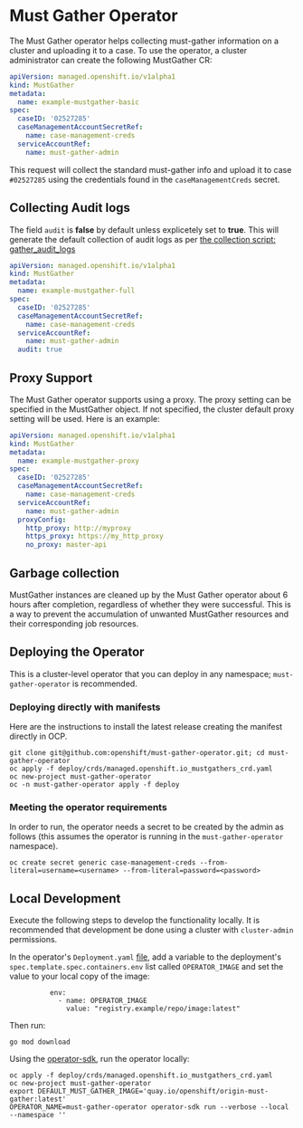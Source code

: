 # Must Gather Operator

The Must Gather operator helps collecting must-gather information on a cluster and uploading it to a case.
To use the operator, a cluster administrator can create the following MustGather CR:

```yaml
apiVersion: managed.openshift.io/v1alpha1
kind: MustGather
metadata:
  name: example-mustgather-basic
spec:
  caseID: '02527285'
  caseManagementAccountSecretRef:
    name: case-management-creds
  serviceAccountRef:
    name: must-gather-admin
```

This request will collect the standard must-gather info and upload it to case `#02527285` using the credentials found in the `caseManagementCreds` secret.

## Collecting Audit logs
The field `audit` is **false** by default unless explicetely set to **true**.
This will generate the default collection of audit logs as per [the collection script: gather_audit_logs](https://github.com/openshift/must-gather/blob/master/collection-scripts/gather_audit_logs)
```yaml
apiVersion: managed.openshift.io/v1alpha1
kind: MustGather
metadata:
  name: example-mustgather-full
spec:
  caseID: '02527285'
  caseManagementAccountSecretRef:
    name: case-management-creds
  serviceAccountRef:
    name: must-gather-admin
  audit: true
```

## Proxy Support

The Must Gather operator supports using a proxy. The proxy setting can be specified in the MustGather object. If not specified, the cluster default proxy setting will be used. Here is an example:

```yaml
apiVersion: managed.openshift.io/v1alpha1
kind: MustGather
metadata:
  name: example-mustgather-proxy
spec:
  caseID: '02527285'
  caseManagementAccountSecretRef:
    name: case-management-creds
  serviceAccountRef:
    name: must-gather-admin
  proxyConfig:
    http_proxy: http://myproxy
    https_proxy: https://my_http_proxy
    no_proxy: master-api
```

## Garbage collection

MustGather instances are cleaned up by the Must Gather operator about 6 hours after completion, regardless of whether they were successful.
This is a way to prevent the accumulation of unwanted MustGather resources and their corresponding job resources.

## Deploying the Operator

This is a cluster-level operator that you can deploy in any namespace; `must-gather-operator` is recommended.

### Deploying directly with manifests

Here are the instructions to install the latest release creating the manifest directly in OCP.

```shell
git clone git@github.com:openshift/must-gather-operator.git; cd must-gather-operator
oc apply -f deploy/crds/managed.openshift.io_mustgathers_crd.yaml
oc new-project must-gather-operator
oc -n must-gather-operator apply -f deploy
```

### Meeting the operator requirements

In order to run, the operator needs a secret to be created by the admin as follows (this assumes the operator is running in the `must-gather-operator` namespace).

```shell
oc create secret generic case-management-creds --from-literal=username=<username> --from-literal=password=<password>
```

## Local Development

Execute the following steps to develop the functionality locally. It is recommended that development be done using a cluster with `cluster-admin` permissions.

In the operator's `Deployment.yaml` [file](deploy/99_must-gather-operator.Deployment.yaml), add a variable to the deployment's `spec.template.spec.containers.env` list called `OPERATOR_IMAGE` and set the value to your local copy of the image:
```shell
          env:
            - name: OPERATOR_IMAGE
              value: "registry.example/repo/image:latest"
```
Then run:
```shell
go mod download
```

Using the [operator-sdk](https://github.com/operator-framework/operator-sdk), run the operator locally:

```shell
oc apply -f deploy/crds/managed.openshift.io_mustgathers_crd.yaml
oc new-project must-gather-operator
export DEFAULT_MUST_GATHER_IMAGE='quay.io/openshift/origin-must-gather:latest'
OPERATOR_NAME=must-gather-operator operator-sdk run --verbose --local --namespace ''
```
